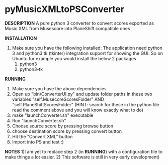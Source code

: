 # pyMusicXMLtoPSConverter

**DESCRIPTION**
A pure python 3 converter to convert scores exported as Music XML from Musescore into PlaneShift compatible ones

**INSTALLATION**
1) Make sure you have the following installed:
    The application need python 3 and python3 tk (tkinter) integration support for showing the GUI.
    So on Ubuntu for example you would install the below 2 packages
    1) python3
    2) python3-tk

**RUNNING**
1) Make sure you have the above dependencies
2) Open up "bin/ConverterUI.py" and update folder paths in these two variables
 "self.MusecoreScoresFolder" AND "self.PlaneShiftScoresFolder" (HINT: search for these in the python file read the comment above and you will know exactly what to do)
3) make "launchConverter.sh" executable
4) Run "launchConverter.sh"
5) Choose source score by pressing browse button
6) choose destination score by pressing convert button
7) Hit the "Convert XML" button
8) Import into PS and test :)

**NOTES**
1)I am yet to replace step 2 (in **RUNNING**) with a configuration file to make things a lot easier.
2) This software is still in very early development)

